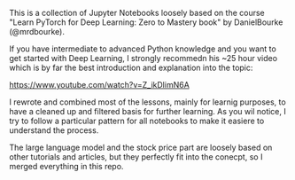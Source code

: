 This is a collection of Jupyter Notebooks loosely based on the course "Learn PyTorch for Deep Learning: Zero to Mastery book" by DanielBourke (@mrdbourke). 

If you have intermediate to advanced Python knowledge and you want to get started with Deep Learning, I strongly recommedn his ~25 hour video which is by far the best introduction and explanation into the topic: 

https://www.youtube.com/watch?v=Z_ikDlimN6A

I rewrote and combined most of the lessons, mainly for learnig purposes, to have a cleaned up and filtered basis for further learning. As you wil notice, I try to follow a particular pattern for all notebooks to make it easiere to understand the process. 

The large language model and the stock price part are loosely based on other tutorials and articles, but they perfectly fit into the conecpt, so I merged everything in this repo. 
